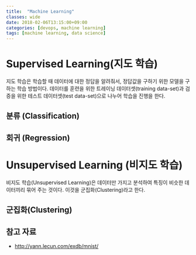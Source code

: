 ```yaml
---
title:  "Machine Learning"
classes: wide
date: 2018-02-06T13:15:00+09:00
categories: [devops, machine learning]
tags: [machine learning, data science]
---
```


# Supervised Learning(지도 학습)
지도 학습은 학습할 때 데이터에 대한 정답을 알려줘서, 정답값을 구하기 위한 모델을 구하는 학습 방법이다.
데이터를 훈련을 위한 트레이닝 데이터셋(training data-set)과 검증을 위한 테스트 데이터셋(test data-set)으로 나누어 학습을 진행을 한다.
## 분류 (Classification)
## 회귀 (Regression)

# Unsupervised Learning (비지도 학습)
비지도 학습(Unsupervised Learning)은 데이터만 가지고 분석하여 특징이 비슷한 데이터끼리 묶어 주는 것이다. 이것을 군집화(Clustering)라고 한다.

## 군집화(Clustering) 



## 참고 자료
- <http://yann.lecun.com/exdb/mnist/>
